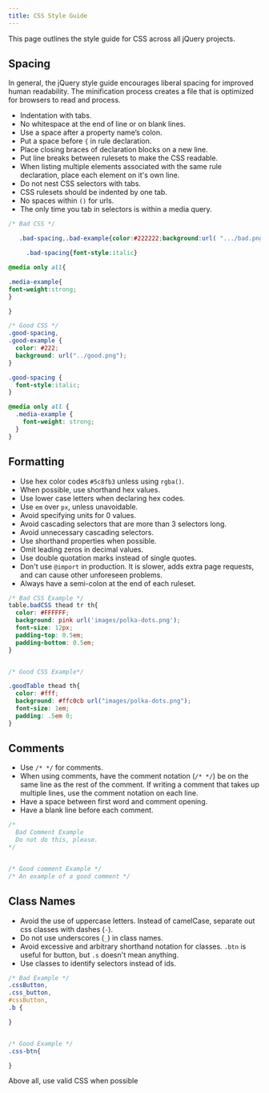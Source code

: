 ```yaml
---
title: CSS Style Guide
---
```


This page outlines the style guide for CSS across all jQuery projects.


## Spacing

In general, the jQuery style guide encourages liberal spacing for
improved human readability. The minification process creates a file
that is optimized for browsers to read and process.

- Indentation with tabs.
- No whitespace at the end of line or on blank lines.
- Use a space after a property name’s colon.
- Put a space before `{` in rule declaration.
- Place closing braces of declaration blocks on a new line.
- Put line breaks between rulesets to make the CSS readable.
- When listing multiple elements associated with the same rule
declaration, place each element on it's own line.
- Do not nest CSS selectors with tabs.
- CSS rulesets should be indented by one tab.
- No spaces within `()` for urls.
- The only time you tab in selectors is within a media query.

```css
/* Bad CSS */

   .bad-spacing,.bad-example{color:#222222;background:url( ".../bad.png" );}

     .bad-spacing{font-style:italic}

@media only all{

.media-example{
font-weight:strong;
}  

}

/* Good CSS */
.good-spacing,
.good-example {
  color: #222;
  background: url("../good.png");
}

.good-spacing {
  font-style:italic;
}

@media only all {
  .media-example {
    font-weight: strong;
  }
}


```

## Formatting
 - Use hex color codes `#5c8fb3` unless using `rgba()`.
 - When possible, use shorthand hex values.
 - Use lower case letters when declaring hex codes.
 - Use `em` over `px`, unless unavoidable.
 - Avoid specifying units for 0 values.
 - Avoid cascading selectors that are more than 3 selectors long.
 - Avoid unnecessary cascading selectors.
 - Use shorthand properties when possible.
 - Omit leading zeros in decimal values.
 - Use double quotation marks instead of single quotes.
 - Don't use `@import` in production. It is slower, adds extra page
 requests, and can cause other unforeseen problems.
 - Always have a semi-colon at the end of each ruleset.


```css
/* Bad CSS Example */
table.badCSS thead tr th{
  color: #FFFFFF;
  background: pink url('images/polka-dots.png');
  font-size: 12px;
  padding-top: 0.5em;
  padding-bottom: 0.5em;
}


/* Good CSS Example*/

.goodTable thead th{
  color: #fff;
  background: #ffc0cb url("images/polka-dots.png");
  font-size: 1em;
  padding: .5em 0;
}


```


## Comments
- Use `/* */` for comments.
- When using comments, have the comment notation (`/* */`) be on the
same line as the rest of the comment. If writing a comment that takes up
multiple lines, use the comment notation on each line.
- Have a space between first word and comment opening.
- Have a blank line before each comment.

```css
/*
  Bad Comment Example
  Do not do this, please.
*/


/* Good comment Example */
/* An example of a good comment */


```


## Class Names

 - Avoid the use of uppercase letters. Instead of camelCase,
 separate out css classes with dashes (`-`).
 - Do not use underscores (`_`) in class names.
 - Avoid excessive and arbitrary shorthand notation for classes.
 `.btn` is useful for button, but `.s` doesn't mean anything.
 - Use classes to identify selectors instead of ids.


```css
/* Bad Example */
.cssButton,
.css_button,
#cssButton,
.b {

}


/* Good Example */
.css-btn{

}


```





Above all, use valid CSS when possible
